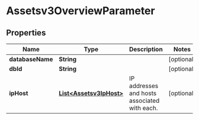 

# Assetsv3OverviewParameter


## Properties

| Name | Type | Description | Notes |
|------------ | ------------- | ------------- | -------------|
|**databaseName** | **String** |  |  [optional] |
|**dbId** | **String** |  |  [optional] |
|**ipHost** | [**List&lt;Assetsv3IpHost&gt;**](Assetsv3IpHost.md) | IP addresses and hosts associated with each. |  [optional] |



